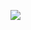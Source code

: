 
<a href="https://github.com/Jitendra-singh-123"><img align="center" src="https://github.com/Jitendra-singh-123/Web-development/blob/master/food%20ordering%20website/My%20Post%20(6).png"/></a>

